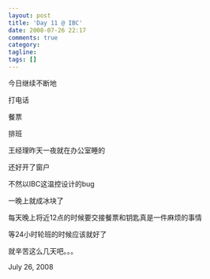 ```yaml
---
layout: post
title: 'Day 11 @ IBC'
date: 2008-07-26 22:17
comments: true
category:
tagline:
tags: []
---
```


今日继续不断地

打电话

餐票

排班

王经理昨天一夜就在办公室睡的

还好开了窗户

不然以IBC这温控设计的bug

一晚上就成冰块了

每天晚上将近12点的时候要交接餐票和钥匙真是一件麻烦的事情

等24小时轮班的时候应该就好了

就辛苦这么几天吧。。。

July 26, 2008
